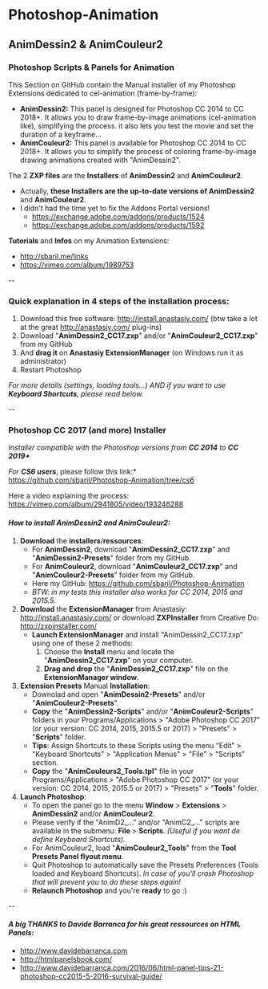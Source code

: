 # Photoshop-Animation
## AnimDessin2 & AnimCouleur2



### Photoshop Scripts & Panels for Animation
This Section on GitHub contain the Manual installer of my Photoshop Extensions dedicated to cel-animation (frame-by-frame):
* **AnimDessin2:** This panel is designed for Photoshop CC 2014 to CC 2018+. It allows you to draw frame-by-image animations (cel-animation like), simplifying the process. it also lets you test the movie and set the duration of a keyframe…
* **AnimCouleur2:** This panel is available for Photoshop CC 2014 to CC 2018+. It allows you to simplify the process of coloring frame-by-image drawing animations created with "AnimDessin2".

The 2 **ZXP files** are the **Installers** of **AnimDessin2** and **AnimCouleur2**.
* Actually, **these Installers are the up-to-date versions of AnimDessin2** and **AnimCouleur2**.
* I didn't had the time yet to fix the Addons Portal versions!
	* https://exchange.adobe.com/addons/products/1524
	* https://exchange.adobe.com/addons/products/1592

**Tutorials** and **Infos** on my Animation Extensions: 
* http://sbaril.me/links
* https://vimeo.com/album/1989753

--

### Quick explanation in 4 steps of the installation process:
1. Download this free software: http://install.anastasiy.com/  (btw take a lot at the great http://anastasiy.com/ plug-ins)
2. Download "**AnimDessin2_CC17.zxp**" and/or "**AnimCouleur2_CC17.zxp**" from my GitHub
3. And **drag it** on **Anastasiy ExtensionManager** (on Windows run it as administrator)
4. Restart Photoshop 

*For more details (settings, loading tools…) AND if you want to use **Keyboard Shortcuts**, please read below.*


--
### Photoshop CC 2017 (and more) Installer 
*Installer compatible with the Photoshop versions from* ***CC 2014*** *to* ***CC 2019+***

*For* ***CS6 users***, please follow this link:* https://github.com/sbaril/Photoshop-Animation/tree/cs6

Here a video explaining the process: https://vimeo.com/album/2941805/video/193246288

#### *How to install AnimDessin2 and AnimCouleur2:*
1.  **Download** the **installers**/**ressources**:
	* For **AnimDessin2**, download "**AnimDessin2_CC17.zxp**" and "**AnimDessin2-Presets**" folder from my GitHub. 
	* For **AnimCouleur2**, download "**AnimCouleur2_CC17.zxp**" and "**AnimCouleur2-Presets**" folder from my GitHub.
	* Here my GitHub: https://github.com/sbaril/Photoshop-Animation
	* *BTW: in my tests this installer also works for CC 2014, 2015 and 2015.5.*
2.  **Download** the **ExtensionManager** from Anastasiy:
http://install.anastasiy.com/ or download **ZXPInstaller** from Creative Do: http://zxpinstaller.com/
	* **Launch ExtensionManager** and install "AnimDessin2_CC17.zxp" using one of these 2 methods:
		1. Choose the **Install** menu and locate the "**AnimDessin2_CC17.zxp**" on your computer.
		2. **Drag and drop** the "**AnimDessin2_CC17.zxp**" file on the **ExtensionManager window**.
3. **Extension Presets** Manual **Installation**:
	* Downolad and open "**AnimDessin2-Presets**" and/or "**AnimCouleur2-Presets**".
	* **Copy** the "**AnimDessin2-Scripts**" and/or "**AnimCouleur2-Scripts**" folders in your Programs/Applications > "Adobe Photoshop CC 2017" (or your version: CC 2014, 2015, 2015.5 or 2017) > "Presets" > "**Scripts**" folder.
	* **Tips**: Assign Shortcuts to these Scripts using the menu "Edit" > "Keyboard Shortcuts" > "Application Menus" > "File" > "Scripts" section.
	* **Copy** the "**AnimCouleurs2_Tools.tpl**" file in your Programs/Applications > "Adobe Photoshop CC 2017" (or your version: CC 2014, 2015, 2015.5 or 2017) > "Presets" > "**Tools**" folder.
4. **Launch Photoshop**:
	* To open the panel go to the menu **Window** > **Extensions** > **AnimDessin2** and/or **AnimCouleur2**.
	* Please verify if the "AnimD2_…" and/or "AnimC2_…" scripts are available in the submenu: **File** > **Scripts**. *(Useful if you want de define Keyboard Shortcuts).* 
	* For AnimCouleur2, load "**AnimCouleur2_Tools**" from the **Tool Presets Panel flyout menu**.
	* Quit Photoshop to automatically save the Presets Preferences (Tools loaded and Keyboard Shortcuts). *In case of you'll crash Photoshop that will prevent you to do these steps again!* 
	* **Relaunch Photoshop** and you're **ready** to go :)


--	

#### *A big THANKS to Davide Barranca for his great ressources on HTML Panels:*
* http://www.davidebarranca.com
* http://htmlpanelsbook.com/
* http://www.davidebarranca.com/2016/06/html-panel-tips-21-photoshop-cc2015-5-2016-survival-guide/
